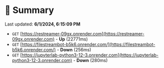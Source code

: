 # 📖 Summary
Last updated: **6/1/2024, 6:15:09 PM**

- `GET` [https://restreamer-09gx.onrender.com](https://restreamer-09gx.onrender.com) - **Up** (22771ms)
- `GET` [https://filestreambot-b5k6.onrender.com/](https://filestreambot-b5k6.onrender.com/) - **Down** (256ms)
- `GET` [https://jupyterlab-python3-12-3.onrender.com](https://jupyterlab-python3-12-3.onrender.com) - **Down** (280ms)
